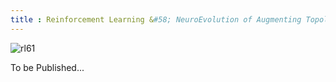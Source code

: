 ```yaml
---
title : Reinforcement Learning &#58; NeuroEvolution of Augmenting Topologies(NEAT)
---
```


![rl61](https://github.com/nnrg/opennero/wiki/neuroevolution.png)

To be Published...
